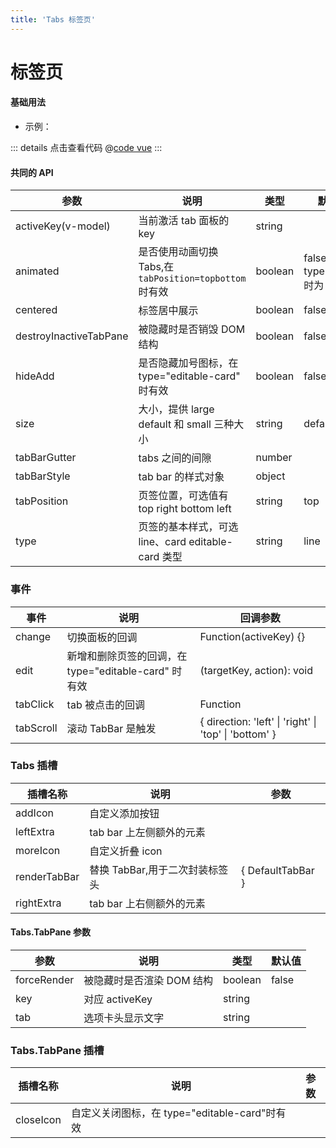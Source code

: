 ```yaml
---
title: 'Tabs 标签页'
---
```


# 标签页

#### 基础用法

- 示例：

<clientOnly>
  <tabsDemo1 />
</clientOnly>

::: details 点击查看代码
@[code vue](@components/tabs/tabsDemo1.vue)
:::

#### 共同的 API

| 参数                   | 说明                                                    | 类型    | 默认值                           |
| ---------------------- | ------------------------------------------------------- | ------- | -------------------------------- |
| activeKey(v-model)     | 当前激活 tab 面板的 key                                 | string  |                                  |
| animated               | 是否使用动画切换 Tabs,在 `tabPosition=topbottom` 时有效 | boolean | false(当 type="card" 时为 false) |
| centered               | 标签居中展示                                            | boolean | false                            |
| destroyInactiveTabPane | 被隐藏时是否销毁 DOM 结构                               | boolean | false                            |
| hideAdd                | 是否隐藏加号图标，在 type="editable-card" 时有效        | boolean | false                            |
| size                   | 大小，提供 large default 和 small 三种大小              | string  | default                          |
| tabBarGutter           | tabs 之间的间隙                                         | number  |                                  |
| tabBarStyle            | tab bar 的样式对象                                      | object  |                                  |
| tabPosition            | 页签位置，可选值有 top right bottom left                | string  | top                              |
| type                   | 页签的基本样式，可选 line、card editable-card 类型      | string  | line                             |

### 事件

| 事件      | 说明                                                 | 回调参数                                              |
| --------- | ---------------------------------------------------- | ----------------------------------------------------- |
| change    | 切换面板的回调                                       | Function(activeKey) {}                                |
| edit      | 新增和删除页签的回调，在 type="editable-card" 时有效 | (targetKey, action): void                             |
| tabClick  | tab 被点击的回调                                     | Function                                              |
| tabScroll | 滚动 TabBar 是触发                                   | { direction: 'left' \| 'right' \| 'top' \| 'bottom' } |

### Tabs 插槽

| 插槽名称     | 说明                           | 参数              |
| ------------ | ------------------------------ | ----------------- |
| addIcon      | 自定义添加按钮                 |                   |
| leftExtra    | tab bar 上左侧额外的元素       |                   |
| moreIcon     | 自定义折叠 icon                |                   |
| renderTabBar | 替换 TabBar,用于二次封装标签头 | { DefaultTabBar } |
| rightExtra   | tab bar 上右侧额外的元素       |                   |

#### Tabs.TabPane 参数

| 参数        | 说明                      | 类型    | 默认值 |
| ----------- | ------------------------- | ------- | ------ |
| forceRender | 被隐藏时是否渲染 DOM 结构 | boolean | false  |
| key         | 对应 activeKey            | string  |        |
| tab         | 选项卡头显示文字          | string  |        |

### Tabs.TabPane 插槽

| 插槽名称  | 说明                                          | 参数 |
| --------- | --------------------------------------------- | ---- |
| closeIcon | 自定义关闭图标，在 type="editable-card"时有效 |      |
